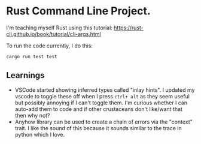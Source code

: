 # Rust Command Line Project. 

I'm teaching myself Rust using this tutorial: https://rust-cli.github.io/book/tutorial/cli-args.html

To run the code currently, I do this:
```bash
cargo run test test
```

## Learnings
- VSCode started showing inferred types called "inlay hints". I updated my vscode to toggle these off when I press `ctrl+ alt` as they seem useful but possibly annoying if I can't toggle them. I'm curious whether I can auto-add them to code and if other crustaceans don't like/want that then why not? 
- Anyhow library can be used to create a chain of errors  via the "context" trait. I like the sound of this because it sounds similar to the trace in python which I love. 